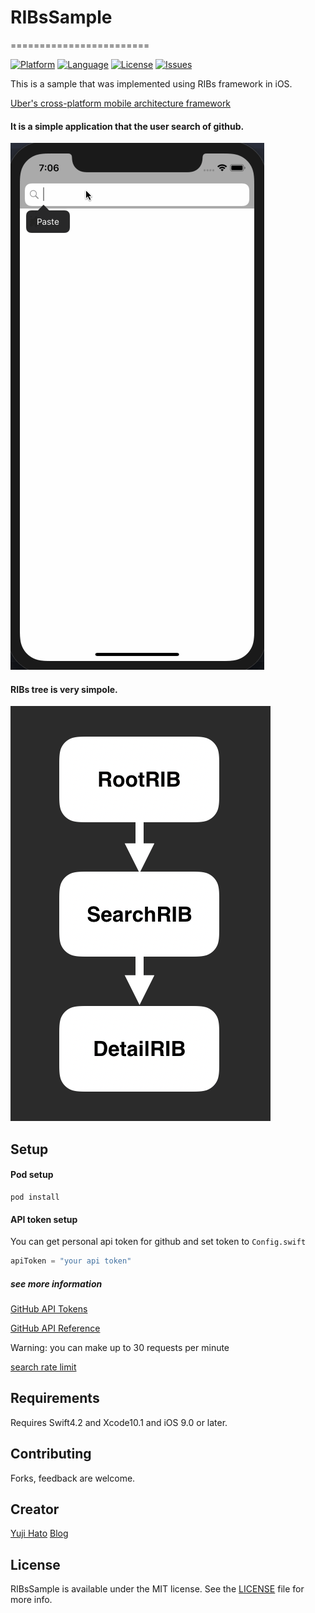 # RIBsSample

========================

[![Platform](http://img.shields.io/badge/platform-ios-blue.svg?style=flat
)](https://developer.apple.com/iphone/index.action)
[![Language](http://img.shields.io/badge/language-swift-brightgreen.svg?style=flat
)](https://developer.apple.com/swift)
[![License](http://img.shields.io/badge/license-MIT-lightgrey.svg?style=flat
)](http://mit-license.org)
[![Issues](https://img.shields.io/github/issues/dekatotoro/RIBsSample.svg?style=flat
)](https://github.com/dekatotoro/RIBsSample/issues?state=open)



This is a sample that was implemented using RIBs framework in iOS.

[Uber's cross-platform mobile architecture framework](https://github.com/uber/RIBs)

#### It is a simple application that the user search of github.

![sample](Screenshots/screenshots.gif)

#### RIBs tree is very simpole.
![RIBs_tree](Screenshots/RIBs_tree.png)

## Setup
#### Pod setup
```
pod install
```

#### API token setup

You can get personal api token for github and set token to `Config.swift`
```swift
apiToken = "your api token"
```


##### see more information

[GitHub API Tokens](https://github.com/blog/1509-personal-api-tokens)

[GitHub API Reference](https://developer.github.com/v3/)


Warning: you can make up to 30 requests per minute

[search rate limit](https://developer.github.com/v3/search/#rate-limit)



## Requirements
Requires Swift4.2 and Xcode10.1 and iOS 9.0 or later.  



## Contributing
Forks, feedback are welcome.



## Creator
[Yuji Hato](https://github.com/dekatotoro)
[Blog](http://buzzmemo.blogspot.jp/)



## License
RIBsSample is available under the MIT license. See the [LICENSE](./LICENSE) file for more info.
